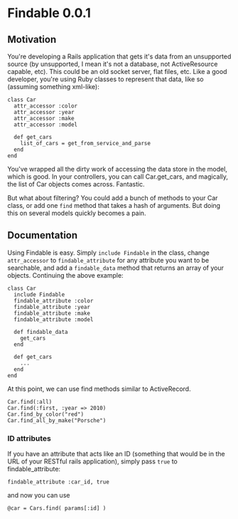 # Findable 0.0.1

## Motivation
You're developing a Rails application that gets it's data from an unsupported source (by unsupported, I mean it's not a database, not ActiveResource capable, etc).  This could be an old socket server, flat files, etc.  Like a good developer, you're using Ruby classes to represent that data, like so (assuming something xml-like):

    class Car
      attr_accessor :color
      attr_accessor :year
      attr_accessor :make
      attr_accessor :model

      def get_cars
        list_of_cars = get_from_service_and_parse
      end
    end

You've wrapped all the dirty work of accessing the data store in the model, which is good.  In your controllers, you can call Car.get_cars, and magically, the list of Car objects comes across.  Fantastic.

But what about filtering?  You could add a bunch of methods to your Car class, or add one `find` method that takes a hash of arguments.  But doing this on several models quickly becomes a pain.

## Documentation
Using Findable is easy.  Simply `include Findable` in the class, change `attr_accessor` to `findable_attribute` for any attribute you want to be searchable, and add a `findable_data` method that returns an array of your objects.  Continuing the above example:

    class Car
      include Findable
      findable_attribute :color
      findable_attribute :year
      findable_attribute :make
      findable_attribute :model

      def findable_data
        get_cars
      end

      def get_cars
        ...
      end
    end

At this point, we can use find methods similar to ActiveRecord.

    Car.find(:all)
    Car.find(:first, :year => 2010)
    Car.find_by_color("red")
    Car.find_all_by_make("Porsche")

### ID attributes
If you have an attribute that acts like an ID (something that would be in the URL of your RESTful rails application), simply pass `true` to findable_attribute:

    findable_attribute :car_id, true

and now you can use

    @car = Cars.find( params[:id] )

